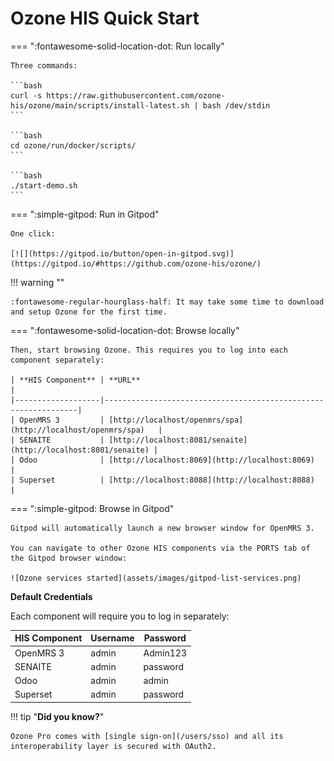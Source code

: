 # Ozone HIS Quick Start

=== ":fontawesome-solid-location-dot: Run locally"

    Three commands:

    ```bash
    curl -s https://raw.githubusercontent.com/ozone-his/ozone/main/scripts/install-latest.sh | bash /dev/stdin
    ```

    ```bash
    cd ozone/run/docker/scripts/
    ```

    ```bash
    ./start-demo.sh
    ```

=== ":simple-gitpod: Run in Gitpod"

    One click:
    
    [![](https://gitpod.io/button/open-in-gitpod.svg)](https://gitpod.io/#https://github.com/ozone-his/ozone/)


!!! warning ""

    :fontawesome-regular-hourglass-half: It may take some time to download and setup Ozone for the first time.

=== ":fontawesome-solid-location-dot: Browse locally"

    Then, start browsing Ozone. This requires you to log into each component separately:

    | **HIS Component** | **URL**                                                        |
    |-------------------|----------------------------------------------------------------|
    | OpenMRS 3         | [http://localhost/openmrs/spa](http://localhost/openmrs/spa)   |
    | SENAITE           | [http://localhost:8081/senaite](http://localhost:8081/senaite) |
    | Odoo              | [http://localhost:8069](http://localhost:8069)                 |
    | Superset          | [http://localhost:8088](http://localhost:8088)                 |

=== ":simple-gitpod: Browse in Gitpod"

    Gitpod will automatically launch a new browser window for OpenMRS 3.

    You can navigate to other Ozone HIS components via the PORTS tab of the Gitpod browser window:

    ![Ozone services started](assets/images/gitpod-list-services.png)

**Default Credentials**

Each component will require you to log in separately:

| **HIS Component** | **Username** | **Password** |
|-------------------|--------------|--------------|
| OpenMRS 3         | admin        | Admin123     |
| SENAITE           | admin        | password     |
| Odoo              | admin        | admin        |
| Superset          | admin        | password     |

!!! tip "**Did you know?**"

    Ozone Pro comes with [single sign-on](/users/sso) and all its interoperability layer is secured with OAuth2.
